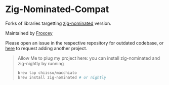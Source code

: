 # Zig-Nominated-Compat

Forks of libraries targetting [zig-nominated](https://machengine.org/docs/nominated-zig/) version.

Maintained by [Froxcey](https://github.com/froxcy)

Please open an issue in the respective repository for outdated codebase, or [here](https://github.com/zig-nominated-compat/.github/issues) to request adding another project.

> Allow Me to plug my project here: you can install zig-nominated and zig-nightly by running
> ```sh
> brew tap chiissu/macchiato
> brew install zig-nominated # or nightly
> ```
